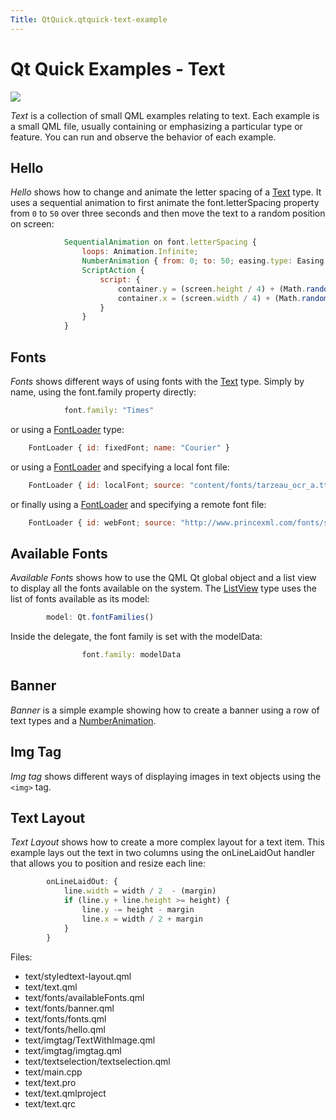 ```yaml
---
Title: QtQuick.qtquick-text-example
---
```

        
Qt Quick Examples - Text
========================

<span class="subtitle"></span>
<span id="details"></span>
![](https://developer.ubuntu.com/static/devportal_uploaded/0229f93a-5018-4e66-a277-a57ad0a536f4-api/apps/qml/sdk-15.04.6/qtquick-text-example/images/qml-text-example.png)

*Text* is a collection of small QML examples relating to text. Each example is a small QML file, usually containing or emphasizing a particular type or feature. You can run and observe the behavior of each example.

<span id="hello"></span>
Hello
-----

*Hello* shows how to change and animate the letter spacing of a [Text](../QtQuick.qtquick-releasenotes.md#text) type. It uses a sequential animation to first animate the font.letterSpacing property from `0` to `50` over three seconds and then move the text to a random position on screen:

``` qml
            SequentialAnimation on font.letterSpacing {
                loops: Animation.Infinite;
                NumberAnimation { from: 0; to: 50; easing.type: Easing.InQuad; duration: 3000 }
                ScriptAction {
                    script: {
                        container.y = (screen.height / 4) + (Math.random() * screen.height / 2)
                        container.x = (screen.width / 4) + (Math.random() * screen.width / 2)
                    }
                }
            }
```

<span id="fonts"></span>
Fonts
-----

*Fonts* shows different ways of using fonts with the [Text](../QtQuick.qtquick-releasenotes.md#text) type. Simply by name, using the font.family property directly:

``` qml
            font.family: "Times"
```

or using a [FontLoader](../QtQuick.FontLoader.md) type:

``` qml
    FontLoader { id: fixedFont; name: "Courier" }
```

or using a [FontLoader](../QtQuick.FontLoader.md) and specifying a local font file:

``` qml
    FontLoader { id: localFont; source: "content/fonts/tarzeau_ocr_a.ttf" }
```

or finally using a [FontLoader](../QtQuick.FontLoader.md) and specifying a remote font file:

``` qml
    FontLoader { id: webFont; source: "http://www.princexml.com/fonts/steffmann/Starburst.ttf" }
```

<span id="available-fonts"></span>
Available Fonts
---------------

*Available Fonts* shows how to use the QML Qt global object and a list view to display all the fonts available on the system. The [ListView](../QtQuick.ListView.md) type uses the list of fonts available as its model:

``` qml
        model: Qt.fontFamilies()
```

Inside the delegate, the font family is set with the modelData:

``` qml
                font.family: modelData
```

<span id="banner"></span>
Banner
------

*Banner* is a simple example showing how to create a banner using a row of text types and a [NumberAnimation](../QtQuick.NumberAnimation.md).

<span id="img-tag"></span>
Img Tag
-------

*Img tag* shows different ways of displaying images in text objects using the `<img>` tag.

<span id="text-layout"></span>
Text Layout
-----------

*Text Layout* shows how to create a more complex layout for a text item. This example lays out the text in two columns using the onLineLaidOut handler that allows you to position and resize each line:

``` qml
        onLineLaidOut: {
            line.width = width / 2  - (margin)
            if (line.y + line.height >= height) {
                line.y -= height - margin
                line.x = width / 2 + margin
            }
        }
```

Files:

-   text/styledtext-layout.qml
-   text/text.qml
-   text/fonts/availableFonts.qml
-   text/fonts/banner.qml
-   text/fonts/fonts.qml
-   text/fonts/hello.qml
-   text/imgtag/TextWithImage.qml
-   text/imgtag/imgtag.qml
-   text/textselection/textselection.qml
-   text/main.cpp
-   text/text.pro
-   text/text.qmlproject
-   text/text.qrc

